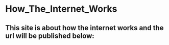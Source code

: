 # How_The_Internet_Works

<h2>This site is about how the internet works and the
url will be published below:</h2>